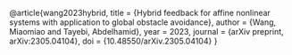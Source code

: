 @article{wang2023hybrid,
	title        = {Hybrid feedback for affine nonlinear systems with application to global obstacle avoidance},
	author       = {Wang, Miaomiao and Tayebi, Abdelhamid},
	year         = 2023,
	journal      = {arXiv preprint, arXiv:2305.04104},
	doi          = {10.48550/arXiv.2305.04104} 
}